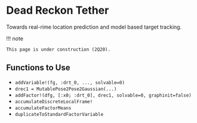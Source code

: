 # Dead Reckon Tether

Towards real-rime location prediction and model based target tracking.

!!! note

    This page is under construction (2Q20).
    
## Functions to Use

- `addVariable!(fg, :drt_0, ..., solvable=0)`
- `drec1 = MutablePose2Pose2Gaussian(...)`
- `addFactor!(dfg, [:x0; :drt_0], drec1, solvable=0, graphinit=false)`
- `accumulateDiscreteLocalFrame!`
- `accumulateFactorMeans`
- `duplicateToStandardFactorVariable`

